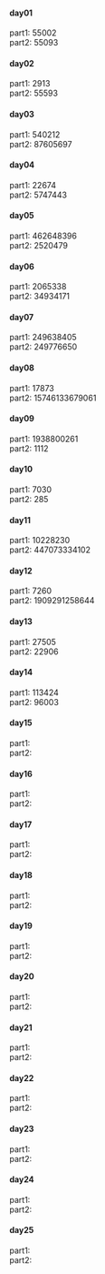 #### day01
part1: 55002    
part2: 55093    
#### day02
part1: 2913    
part2: 55593    
#### day03
part1: 540212    
part2: 87605697    
#### day04
part1: 22674    
part2: 5747443    
#### day05
part1: 462648396       
part2: 2520479    
#### day06
part1: 2065338    
part2: 34934171    
#### day07
part1: 249638405    
part2: 249776650     
#### day08
part1: 17873    
part2: 15746133679061    
#### day09
part1: 1938800261     
part2: 1112         
#### day10
part1: 7030          
part2: 285     
#### day11
part1: 10228230      
part2: 447073334102          
#### day12
part1: 7260     
part2: 1909291258644     
#### day13
part1: 27505         
part2: 22906     
#### day14
part1: 113424      
part2: 96003         
#### day15
part1:      
part2:     
#### day16
part1:      
part2:     
#### day17
part1:      
part2:     
#### day18
part1:      
part2:     
#### day19
part1:      
part2:     
#### day20
part1:      
part2:     
#### day21
part1:      
part2:     
#### day22
part1:      
part2:     
#### day23
part1:      
part2:     
#### day24
part1:      
part2:     
#### day25
part1:      
part2:     
